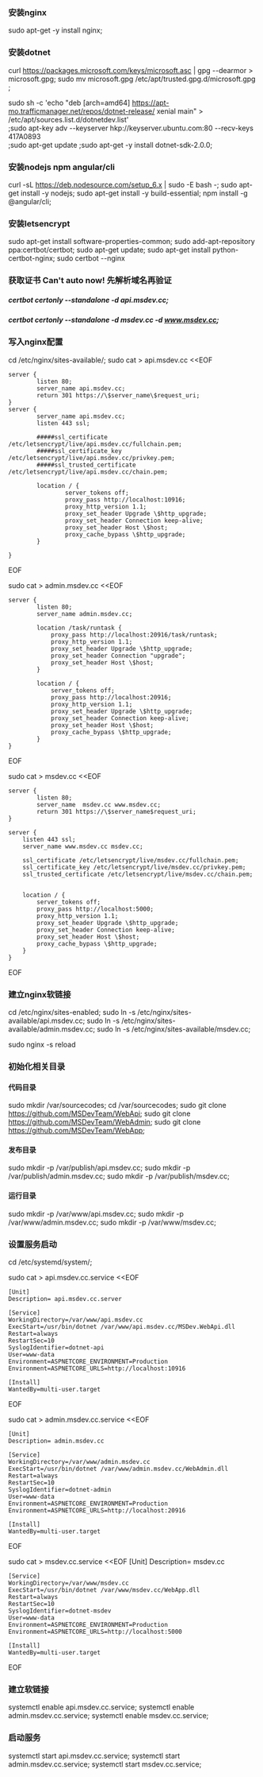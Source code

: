 ### 安装nginx
sudo apt-get -y install nginx;
### 安装dotnet
curl https://packages.microsoft.com/keys/microsoft.asc | gpg --dearmor > microsoft.gpg; 
sudo mv microsoft.gpg /etc/apt/trusted.gpg.d/microsoft.gpg ;

sudo sh -c 'echo "deb [arch=amd64] https://apt-mo.trafficmanager.net/repos/dotnet-release/ xenial main" > /etc/apt/sources.list.d/dotnetdev.list' \
;sudo apt-key adv --keyserver hkp://keyserver.ubuntu.com:80 --recv-keys 417A0893 \
;sudo apt-get update
;sudo apt-get -y install dotnet-sdk-2.0.0;

### 安装nodejs npm angular/cli
curl -sL https://deb.nodesource.com/setup_6.x | sudo -E bash -;
sudo apt-get install -y nodejs;
sudo apt-get install -y build-essential;
npm install -g @angular/cli;

### 安装letsencrypt
sudo apt-get install software-properties-common;
sudo add-apt-repository ppa:certbot/certbot;
sudo apt-get update;
sudo apt-get install python-certbot-nginx;
sudo certbot --nginx

### 获取证书  Can't auto now! 先解析域名再验证
##### certbot certonly --standalone -d api.msdev.cc;
##### certbot certonly --standalone -d msdev.cc -d www.msdev.cc;

### 写入nginx配置
cd /etc/nginx/sites-available/;
sudo cat > api.msdev.cc <<EOF

    server {
            listen 80;
            server_name api.msdev.cc;
            return 301 https://\$server_name\$request_uri;
    }
    server {
            server_name api.msdev.cc;
            listen 443 ssl;

            #####ssl_certificate /etc/letsencrypt/live/api.msdev.cc/fullchain.pem;
            #####ssl_certificate_key /etc/letsencrypt/live/api.msdev.cc/privkey.pem;
            #####ssl_trusted_certificate /etc/letsencrypt/live/api.msdev.cc/chain.pem;

            location / {
                    server_tokens off;
                    proxy_pass http://localhost:10916;
                    proxy_http_version 1.1;
                    proxy_set_header Upgrade \$http_upgrade;
                    proxy_set_header Connection keep-alive;
                    proxy_set_header Host \$host;
                    proxy_cache_bypass \$http_upgrade;
            }

    }
EOF

sudo cat > admin.msdev.cc <<EOF

    server {
            listen 80;
            server_name admin.msdev.cc;
            
            location /task/runtask {
                proxy_pass http://localhost:20916/task/runtask;
                proxy_http_version 1.1;
                proxy_set_header Upgrade \$http_upgrade;
                proxy_set_header Connection "upgrade";
                proxy_set_header Host \$host;
            }

            location / {
                server_tokens off;
                proxy_pass http://localhost:20916;
                proxy_http_version 1.1;
                proxy_set_header Upgrade \$http_upgrade;
                proxy_set_header Connection keep-alive;
                proxy_set_header Host \$host;
                proxy_cache_bypass \$http_upgrade;
            }
    }
EOF

sudo cat > msdev.cc <<EOF

    server {
            listen 80;
            server_name  msdev.cc www.msdev.cc;
            return 301 https://\$server_name$request_uri;
    }

    server {
        listen 443 ssl;
        server_name www.msdev.cc msdev.cc;

        ssl_certificate /etc/letsencrypt/live/msdev.cc/fullchain.pem;
        ssl_certificate_key /etc/letsencrypt/live/msdev.cc/privkey.pem;
        ssl_trusted_certificate /etc/letsencrypt/live/msdev.cc/chain.pem;


        location / {
            server_tokens off;
            proxy_pass http://localhost:5000;
            proxy_http_version 1.1;
            proxy_set_header Upgrade \$http_upgrade;
            proxy_set_header Connection keep-alive;
            proxy_set_header Host \$host;
            proxy_cache_bypass \$http_upgrade;
        }
    }

EOF

### 建立nginx软链接
cd /etc/nginx/sites-enabled;
sudo ln -s /etc/nginx/sites-available/api.msdev.cc;
sudo ln -s /etc/nginx/sites-available/admin.msdev.cc;
sudo ln -s /etc/nginx/sites-available/msdev.cc;

sudo nginx -s reload

### 初始化相关目录 
#### 代码目录
sudo mkdir /var/sourcecodes;
cd /var/sourcecodes;
sudo git clone https://github.com/MSDevTeam/WebApi;
sudo git clone https://github.com/MSDevTeam/WebAdmin;
sudo git clone https://github.com/MSDevTeam/WebApp;

#### 发布目录
sudo mkdir -p /var/publish/api.msdev.cc;
sudo mkdir -p /var/publish/admin.msdev.cc;
sudo mkdir -p /var/publish/msdev.cc;
#### 运行目录
sudo mkdir -p /var/www/api.msdev.cc;
sudo mkdir -p /var/www/admin.msdev.cc;
sudo mkdir -p /var/www/msdev.cc;


### 设置服务启动
cd /etc/systemd/system/;

sudo cat > api.msdev.cc.service <<EOF

    [Unit]
    Description= api.msdev.cc.server

    [Service]
    WorkingDirectory=/var/www/api.msdev.cc
    ExecStart=/usr/bin/dotnet /var/www/api.msdev.cc/MSDev.WebApi.dll
    Restart=always
    RestartSec=10
    SyslogIdentifier=dotnet-api
    User=www-data
    Environment=ASPNETCORE_ENVIRONMENT=Production
    Environment=ASPNETCORE_URLS=http://localhost:10916 

    [Install]
    WantedBy=multi-user.target
EOF

sudo cat > admin.msdev.cc.service <<EOF

    [Unit]
    Description= admin.msdev.cc

    [Service]
    WorkingDirectory=/var/www/admin.msdev.cc
    ExecStart=/usr/bin/dotnet /var/www/admin.msdev.cc/WebAdmin.dll
    Restart=always
    RestartSec=10
    SyslogIdentifier=dotnet-admin
    User=www-data
    Environment=ASPNETCORE_ENVIRONMENT=Production
    Environment=ASPNETCORE_URLS=http://localhost:20916 

    [Install]
    WantedBy=multi-user.target
EOF

sudo cat > msdev.cc.service <<EOF
[Unit]
    Description= msdev.cc

    [Service]
    WorkingDirectory=/var/www/msdev.cc
    ExecStart=/usr/bin/dotnet /var/www/msdev.cc/WebApp.dll
    Restart=always
    RestartSec=10
    SyslogIdentifier=dotnet-msdev
    User=www-data
    Environment=ASPNETCORE_ENVIRONMENT=Production
    Environment=ASPNETCORE_URLS=http://localhost:5000

    [Install]
    WantedBy=multi-user.target
EOF

### 建立软链接
systemctl enable api.msdev.cc.service;
systemctl enable admin.msdev.cc.service;
systemctl enable msdev.cc.service;


### 启动服务
systemctl start api.msdev.cc.service;
systemctl start admin.msdev.cc.service;
systemctl start msdev.cc.service;


